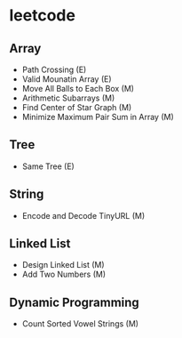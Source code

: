 # leetcode

## Array
 - Path Crossing (E)
 - Valid Mounatin Array (E)
 - Move All Balls to Each Box (M)
 - Arithmetic Subarrays (M)
 - Find Center of Star Graph (M)
 - Minimize Maximum Pair Sum in Array (M)

## Tree
 - Same Tree (E)

## String
 - Encode and Decode TinyURL (M)
 
## Linked List
 - Design Linked List (M)
 - Add Two Numbers (M)

## Dynamic Programming
 - Count Sorted Vowel Strings (M)
